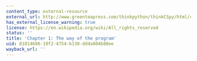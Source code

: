 ```yaml
---
content_type: external-resource
external_url: http://www.greenteapress.com/thinkpython/thinkCSpy/html/chap01.html
has_external_license_warning: true
license: https://en.wikipedia.org/wiki/All_rights_reserved
status: ''
title: 'Chapter 1: The way of the program'
uid: 81814686-10f2-4754-b130-ddda804b88ee
wayback_url: ''
---
```

